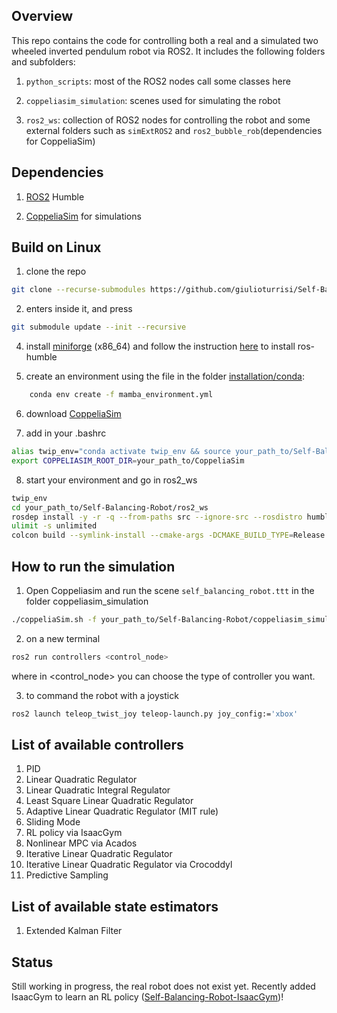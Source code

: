 ## Overview
This repo contains the code for controlling both a real and a simulated two wheeled inverted pendulum robot via ROS2. It includes the following folders and subfolders:

1. ```python_scripts```: most of the ROS2 nodes call some classes here
 
2. ```coppeliasim_simulation```: scenes used for simulating the robot

3. ```ros2_ws```: collection of ROS2 nodes for controlling the robot and some external folders such as ```simExtROS2``` and ```ros2_bubble_rob```(dependencies for CoppeliaSim)

 
## Dependencies
1. [ROS2](https://docs.ros.org/en/humble/Installation.html) Humble

2. [CoppeliaSim](https://www.coppeliarobotics.com/downloads) for simulations 




## Build on Linux
1. clone the repo

```sh
git clone --recurse-submodules https://github.com/giulioturrisi/Self-Balancing-Robot.git
```

2. enters inside it, and press

```sh
git submodule update --init --recursive
```

4. install [miniforge](https://github.com/conda-forge/miniforge/releases) (x86_64) and follow the instruction [here](https://robostack.github.io/GettingStarted.html) to install ros-humble


5. create an environment using the file in the folder [installation/conda](https://github.com/giulioturrisi/Self-Balancing-Robot/tree/main/installation/conda):

```sh
    conda env create -f mamba_environment.yml
``` 

6. download [CoppeliaSim](https://www.coppeliarobotics.com/) 

7. add in your .bashrc

```sh
alias twip_env="conda activate twip_env && source your_path_to/Self-Balancing-Robot/ros2_ws/install/setup.bash"
export COPPELIASIM_ROOT_DIR=your_path_to/CoppeliaSim
```

8. start your environment and go in ros2_ws
```sh
twip_env
cd your_path_to/Self-Balancing-Robot/ros2_ws
rosdep install -y -r -q --from-paths src --ignore-src --rosdistro humble
ulimit -s unlimited
colcon build --symlink-install --cmake-args -DCMAKE_BUILD_TYPE=Release
```


## How to run the simulation
1. Open Coppeliasim and run the scene `self_balancing_robot.ttt` in the folder coppeliasim_simulation 
```sh
./coppeliaSim.sh -f your_path_to/Self-Balancing-Robot/coppeliasim_simulation/self_balancing_robot.ttt 
```

2. on a new terminal 
```sh
ros2 run controllers <control_node>                     
```
where in <control_node> you can choose the type of controller you want. 

3. to command the robot with a joystick
```sh
ros2 launch teleop_twist_joy teleop-launch.py joy_config:='xbox'
```

## List of available controllers
1. PID
2. Linear Quadratic Regulator
3. Linear Quadratic Integral Regulator
4. Least Square Linear Quadratic Regulator
5. Adaptive Linear Quadratic Regulator (MIT rule)
6. Sliding Mode
7. RL policy via IsaacGym
8. Nonlinear MPC via Acados
9. Iterative Linear Quadratic Regulator
10. Iterative Linear Quadratic Regulator via Crocoddyl
11. Predictive Sampling 

## List of available state estimators
1. Extended Kalman Filter


## Status
Still working in progress, the real robot does not exist yet. Recently added IsaacGym to learn an RL policy ([Self-Balancing-Robot-IsaacGym](https://github.com/giulioturrisi/Self-Balancing-Robot-IsaacGym))!
